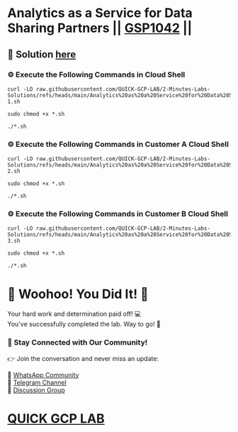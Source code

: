 # Analytics as a Service for Data Sharing Partners || [GSP1042](https://www.cloudskillsboost.google/focuses/42014?parent=catalog) ||

## 🔑 Solution [here](https://youtu.be/Kk_imqEwxGc)

### ⚙️ Execute the Following Commands in Cloud Shell

```
curl -LO raw.githubusercontent.com/QUICK-GCP-LAB/2-Minutes-Labs-Solutions/refs/heads/main/Analytics%20as%20a%20Service%20for%20Data%20Sharing%20Partners/gsp1042-1.sh

sudo chmod +x *.sh

./*.sh
```

### ⚙️ Execute the Following Commands in Customer A Cloud Shell

```
curl -LO raw.githubusercontent.com/QUICK-GCP-LAB/2-Minutes-Labs-Solutions/refs/heads/main/Analytics%20as%20a%20Service%20for%20Data%20Sharing%20Partners/gsp1042-2.sh

sudo chmod +x *.sh

./*.sh
```

### ⚙️ Execute the Following Commands in Customer B Cloud Shell

```
curl -LO raw.githubusercontent.com/QUICK-GCP-LAB/2-Minutes-Labs-Solutions/refs/heads/main/Analytics%20as%20a%20Service%20for%20Data%20Sharing%20Partners/gsp1042-3.sh

sudo chmod +x *.sh

./*.sh
```

# 🎉 Woohoo! You Did It! 🎉

Your hard work and determination paid off! 💻  
You've successfully completed the lab. Way to go! 🚀  

### 💬 Stay Connected with Our Community!

👉 Join the conversation and never miss an update:  

💚 [WhatsApp Community](https://chat.whatsapp.com/ECJ9h8GA3CA1ksaI9m5NrX)  
📢 [Telegram Channel](https://t.me/quickgcplab)  
👥 [Discussion Group](https://t.me/quickgcplabchats)  

# [QUICK GCP LAB](https://www.youtube.com/@quickgcplab)
